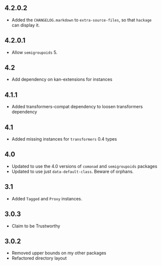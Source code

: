 4.2.0.2
-------
* Added the `CHANGELOG.markdown` to `extra-source-files`, so that `hackage` can display it.

4.2.0.1
-------
* Allow `semigroupoids` 5.

4.2
---
* Add dependency on kan-extensions for instances

4.1.1
---
* Added transformers-compat dependency to loosen transformers dependency

4.1
---
* Added missing instances for `transformers` 0.4 types

4.0
---
* Updated to use the 4.0 versions of `comonad` and `semigroupoids` packages
* Updated to use just `data-default-class`. Beware of orphans.

3.1
---
* Added `Tagged` and `Proxy` instances.

3.0.3
-----
* Claim to be Trustworthy

3.0.2
-----
* Removed upper bounds on my other packages
* Refactored directory layout

